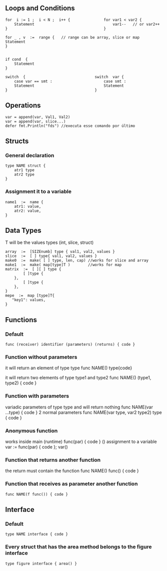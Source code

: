 ## Loops and Conditions

    for  i := 1 ;  i < N ;  i++ {               for var1 < var2 {
        Statement                                   var1--   // or var2++
    }                                           }

    for _ , v  :=  range {   // range can be array, slice or map
    Statement  
    }


    if cond  {
        Statement
    }

    switch  {                               switch  var {
        case var == smt :                       case smt : 
        Statement                               Statement
    }                                       }

        

## Operations

    var = append(var, Val1, Val2)
    var = append(var, slice...)
    defer fmt.Println("fds") //executa esse comando por último


## Structs

### General declaration
    type NAME struct { 
        atr1 type
        atr2 type
    }

### Assignment it to a variable
    name1  :=  name {
        atr1: value,
        atr2: value,
    }


## Data Types
T will be the values types (int, slice, struct)

    array  :=  [SIZEnumb] type { val1, val2, values }
    slice  :=  [ ] type{ val1, val2, values }
    make0  :=  make( [ ] type, len, cap) //works for slice and array
    make1  :=  make( map[type]T )        //works for map
    matrix  :=  [ ][ ] type {
            [ ]type {
        },
            [ ]type {
        },
    }
    mepe  :=  map [type]T{          
       "key1": values,
    }


## Functions

### Default
    func (receiver) identifier (parameters) (returns) { code }

### Function without parameters 
it will return an element of type type
    func NAME() type{code}

it will return two elements of type type1 and type2
    func NAME() (type1, type2) { code }

### Function with parameters
variadic parameters of type type and will return nothing
    func NAME(var ...type) { code }
2 normal parameters
    func NAME(var type, var2 type2) type { code }

### Anonymous function
works inside main (runtime)
    func(par) { code } ()
assignment to a variable
    var := func(par) { code }; var()

### Function that returns another function
the return must contain the function
    func NAME() func() { code }

### Function that receives as parameter another function
    func NAME(f func()) { code }

## Interface
### Default
    type NAME interface { code }
### Every struct that has the area method belongs to the figure interface
    type figure interface { area() }
